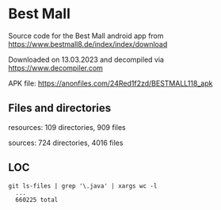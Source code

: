 # Best Mall

Source code for the Best Mall android app from https://www.bestmall8.de/index/index/download

Downloaded on 13.03.2023 and decompiled via https://www.decompiler.com

APK file: https://anonfiles.com/24Red1f2zd/BESTMALL118_apk

## Files and directories

resources: 109 directories, 909 files

sources: 724 directories, 4016 files

## LOC

```shell
git ls-files | grep '\.java' | xargs wc -l
  ...
  660225 total
```
